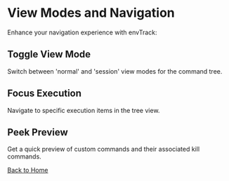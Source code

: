 # View Modes and Navigation

Enhance your navigation experience with envTrack:

## Toggle View Mode
Switch between 'normal' and 'session' view modes for the command tree.

## Focus Execution
Navigate to specific execution items in the tree view.

## Peek Preview
Get a quick preview of custom commands and their associated kill commands.

[Back to Home](../index.md)
